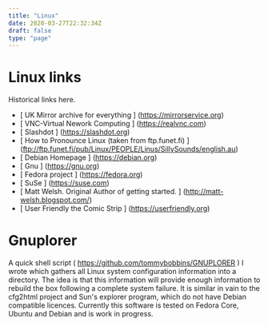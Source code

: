 ```yaml
---
title: "Linux"
date: 2020-03-27T22:32:34Z
draft: false
type: "page"
---
```


# Linux links

Historical links here.

- [ UK Mirror archive for everything ] (https://mirrorservice.org)
- [ VNC-Virtual Nework Computing ] (https://realvnc.com)
- [ Slashdot ] (https://slashdot.org)
- [ How to Pronounce Linux (taken from ftp.funet.fi) ] (ftp://ftp.funet.fi/pub/Linux/PEOPLE/Linus/SillySounds/english.au) 
- [ Debian Homepage ] (https://debian.org)
- [ Gnu ] (https://gnu.org)
- [ Fedora project ] (https://fedora.org)
- [ SuSe ] (https://suse.com)
- [ Matt Welsh. Original Author of getting started. ] (http://matt-welsh.blogspot.com/)
- [ User Friendly the Comic Strip ] (https://userfriendly.org)

# Gnuplorer
A quick shell script ( https://github.com/tommybobbins/GNUPLORER ) I wrote which gathers all Linux system configuration information into a directory. The idea is that this information will provide enough information to rebuild the box following a complete system failure. It is similar in vain to the cfg2html project and Sun's explorer program, which do not have Debian compatible licences. Currently this software is tested on Fedora Core, Ubuntu and Debian and is work in progress.


